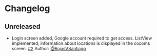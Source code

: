 # Changelog

## Unreleased
- Login screen added, Google account required to get access. ListView implemented, information about locations is displayed in the cocoms screen. [#2](https://github.com/SAngelCuadrosV/ac-flutter-poc/pull/2)
Author: [@RojasVSantiago](https://github.com/RojasVSantiago)
